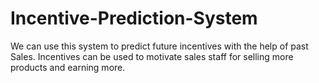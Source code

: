 # Incentive-Prediction-System
We can use this system to predict future incentives with the help of past Sales. Incentives can be used to motivate sales staff for selling more products and earning more.
